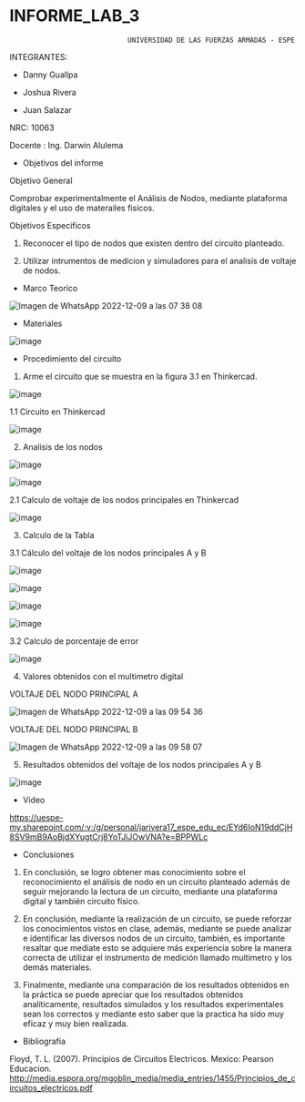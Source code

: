 # INFORME_LAB_3
                                 UNIVERSIDAD DE LAS FUERZAS ARMADAS - ESPE
                                               
INTEGRANTES:

* Danny Guallpa

* Joshua Rivera

* Juan Salazar                                               
                                               
NRC: 10063

Docente : Ing. Darwin Alulema                                              

* Objetivos del informe

Objetivo General

Comprobar experimentalmente el Análisis de Nodos, mediante plataforma digitales y el uso de materailes fisicos. 

Objetivos Especificos

1. Reconocer el tipo de nodos que existen dentro del circuito planteado.

2. Utilizar intrumentos de medicion y simuladores para el analisis de voltaje de nodos.

* Marco Teoríco

![Imagen de WhatsApp 2022-12-09 a las 07 38 08](https://user-images.githubusercontent.com/116821649/206708311-cbbc7d21-eb83-433e-869a-91a71f2ed7f0.jpg)

* Materiales

![image](https://user-images.githubusercontent.com/116821649/206712026-7c672706-fed0-43fd-93cb-230e6e981dc8.png)

* Procedimiento del circuito 

1. Arme el circuito que se muestra en la figura 3.1 en Thinkercad.

![image](https://user-images.githubusercontent.com/116821649/206712237-ad2452a6-0257-426f-80e3-e84cfff2b78f.png)

1.1 Circuito en Thinkercad

![image](https://user-images.githubusercontent.com/116821649/206712412-b2ee0a7c-0a54-4896-a3b6-daedcbd46c23.png)

2. Analisis de los nodos 

![image](https://user-images.githubusercontent.com/116821649/206713064-befe65ea-d34c-41d0-817c-af4f3e8b0aec.png)

![image](https://user-images.githubusercontent.com/116821649/206713118-5b7317a5-078c-4b77-a89e-893ea760b838.png)

2.1 Calculo de voltaje de los nodos principales en Thinkercad 

![image](https://user-images.githubusercontent.com/116821649/206712756-93da15ff-f77f-4fd2-9ad1-99a982fc8ade.png)

3. Calculo de la Tabla 

3.1 Cálculo del voltaje de los nodos principales A y B

![image](https://user-images.githubusercontent.com/116821649/206713391-baa7ee19-58cc-4c65-ba1f-6d2cda679223.png)

![image](https://user-images.githubusercontent.com/116821649/206713461-3de42ad5-3de3-4e45-9641-64e6b0281f1b.png)

![image](https://user-images.githubusercontent.com/116821649/206713543-696a7eb1-4f99-41d7-9c17-f59a9cdc7661.png)

![image](https://user-images.githubusercontent.com/116821649/206713614-34294a62-bf22-4c04-9dce-71b1dc7ceb82.png)

3.2  Calculo de porcentaje de error 

![image](https://user-images.githubusercontent.com/116821649/206714019-59771a58-b52d-403b-b6fd-a58785d8afd5.png)

4. Valores obtenidos con el multimetro digital 

VOLTAJE DEL NODO PRINCIPAL A

![Imagen de WhatsApp 2022-12-09 a las 09 54 36](https://user-images.githubusercontent.com/116821649/206732451-649d94bb-3840-450e-888c-2cecb7aabd84.jpg)

VOLTAJE DEL NODO PRINCIPAL B

![Imagen de WhatsApp 2022-12-09 a las 09 58 07](https://user-images.githubusercontent.com/116821649/206732507-f26c2ee8-0025-4284-9772-0cb34621f2fb.jpg)

5. Resultados obtenidos del voltaje de los nodos principales A y B 

![image](https://user-images.githubusercontent.com/116821649/206733783-0780aeb6-eab2-49bb-ae9f-a84cd80ead35.png)

* Video 

https://uespe-my.sharepoint.com/:v:/g/personal/jarivera17_espe_edu_ec/EYd6IoN19ddCjH8SV9mB9AoBjdXYugtCrj8YoTJiJOwVNA?e=BPPWLc 

* Conclusiones 

1. En conclusión, se logro obtener mas conocimiento sobre el reconocimiento el análisis de nodo en un circuito planteado además de seguir mejorando la lectura de un circuito, mediante una plataforma digital y también circuito físico.

2. En conclusión, mediante la realización de un circuito, se puede reforzar los conocimientos vistos en clase, además, mediante se puede analizar e identificar las diversos nodos de un circuito, también, es importante resaltar que mediate esto se adquiere más experiencia sobre la manera correcta de utilizar el instrumento de medición llamado multímetro y los demás materiales.

3. Finalmente, mediante una comparación de los resultados obtenidos en la práctica se puede apreciar que los resultados obtenidos analíticamente, resultados simulados y los resultados experimentales sean los correctos y mediante esto saber que la practica ha sido muy eficaz y muy bien realizada.

* Bibliografia 

Floyd, T. L. (2007). Principios de Circuitos Electricos. Mexico: Pearson Educacion. http://media.espora.org/mgoblin_media/media_entries/1455/Principios_de_circuitos_electricos.pdf




